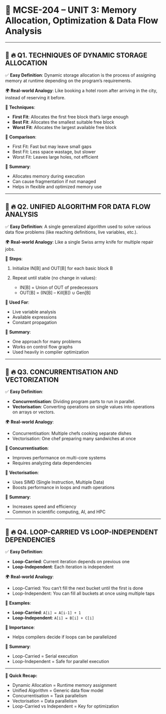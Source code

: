 # 📘 MCSE-204 – UNIT 3: Memory Allocation, Optimization & Data Flow Analysis

---

## 🔶 🔥 Q1. TECHNIQUES OF DYNAMIC STORAGE ALLOCATION

✅ **Easy Definition**: Dynamic storage allocation is the process of assigning memory at runtime depending on the program’s requirements.

🌍 **Real-world Analogy**: Like booking a hotel room after arriving in the city, instead of reserving it before.

📌 **Techniques**:

* **First Fit**: Allocates the first free block that’s large enough
* **Best Fit**: Allocates the smallest suitable free block
* **Worst Fit**: Allocates the largest available free block

📌 **Comparison**:

* First Fit: Fast but may leave small gaps
* Best Fit: Less space wastage, but slower
* Worst Fit: Leaves large holes, not efficient

📌 **Summary**:

* Allocates memory during execution
* Can cause fragmentation if not managed
* Helps in flexible and optimized memory use

---

## 🔶 🔥 Q2. UNIFIED ALGORITHM FOR DATA FLOW ANALYSIS

✅ **Easy Definition**: A single generalized algorithm used to solve various data flow problems (like reaching definitions, live variables, etc.).

🌍 **Real-world Analogy**: Like a single Swiss army knife for multiple repair jobs.

📌 **Steps**:

1. Initialize IN\[B] and OUT\[B] for each basic block B
2. Repeat until stable (no change in values):

   * IN\[B] = Union of OUT of predecessors
   * OUT\[B] = (IN\[B] – Kill\[B]) ∪ Gen\[B]

📌 **Used For**:

* Live variable analysis
* Available expressions
* Constant propagation

📌 **Summary**:

* One approach for many problems
* Works on control flow graphs
* Used heavily in compiler optimization

---

## 🔶 🔥 Q3. CONCURRENTISATION AND VECTORIZATION

✅ **Easy Definition**:

* **Concurrentisation**: Dividing program parts to run in parallel.
* **Vectorisation**: Converting operations on single values into operations on arrays or vectors.

🌍 **Real-world Analogy**:

* Concurrentisation: Multiple chefs cooking separate dishes
* Vectorisation: One chef preparing many sandwiches at once

📌 **Concurrentisation**:

* Improves performance on multi-core systems
* Requires analyzing data dependencies

📌 **Vectorisation**:

* Uses SIMD (Single Instruction, Multiple Data)
* Boosts performance in loops and math operations

📌 **Summary**:

* Increases speed and efficiency
* Common in scientific computing, AI, and HPC

---

## 🔶 🔥 Q4. LOOP-CARRIED VS LOOP-INDEPENDENT DEPENDENCIES

✅ **Easy Definition**:

* **Loop-Carried**: Current iteration depends on previous one
* **Loop-Independent**: Each iteration is independent

🌍 **Real-world Analogy**:

* Loop-Carried: You can’t fill the next bucket until the first is done
* Loop-Independent: You can fill all buckets at once using multiple taps

📌 **Examples**:

* **Loop-Carried**: `A[i] = A[i-1] + 1`
* **Loop-Independent**: `A[i] = B[i] + C[i]`

📌 **Importance**:

* Helps compilers decide if loops can be parallelized

📌 **Summary**:

* Loop-Carried = Serial execution
* Loop-Independent = Safe for parallel execution

---

📝 **Quick Recap:**

* Dynamic Allocation = Runtime memory assignment
* Unified Algorithm = Generic data flow model
* Concurrentisation = Task parallelism
* Vectorisation = Data parallelism
* Loop-Carried vs Independent = Key for optimization
